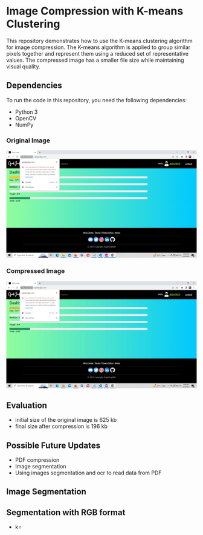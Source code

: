 
# Image Compression with K-means Clustering

This repository demonstrates how to use the K-means clustering algorithm for image compression. The K-means algorithm is applied to group similar pixels together and represent them using a reduced set of representative values. The compressed image has a smaller file size while maintaining visual quality.

## Dependencies

To run the code in this repository, you need the following dependencies:
- Python 3
- OpenCV
- NumPy

### Original Image
![Alt Text](original.png)

### Compressed Image
![Alt Text](compressed.png)

## Evaluation
 - initial size of the original image is 625 kb
 - final size after compression is 196 kb

## Possible Future Updates
 - PDF compression
 - Image segmentation
 - Using images segmentation and ocr to read data from PDF

## Image Segmentation

## Segmentation with RGB format
- k=
